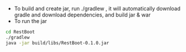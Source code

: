 - To build and create jar, run ./gradlew , it will automatically download gradle and download dependencies, and build jar & war 
- To run the jar



```sh
cd RestBoot
./gradlew
java -jar build/libs/RestBoot-0.1.0.jar

```

